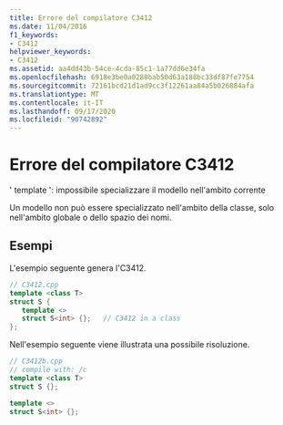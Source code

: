 ```yaml
---
title: Errore del compilatore C3412
ms.date: 11/04/2016
f1_keywords:
- C3412
helpviewer_keywords:
- C3412
ms.assetid: aa4dd43b-54ce-4cda-85c1-1a77dd6e34fa
ms.openlocfilehash: 6918e3be0a0288bab50d63a188bc33df87fe7754
ms.sourcegitcommit: 72161bcd21d1ad9cc3f12261aa84a5b026884afa
ms.translationtype: MT
ms.contentlocale: it-IT
ms.lasthandoff: 09/17/2020
ms.locfileid: "90742892"
---
```

# <a name="compiler-error-c3412"></a>Errore del compilatore C3412

' template ': impossibile specializzare il modello nell'ambito corrente

Un modello non può essere specializzato nell'ambito della classe, solo nell'ambito globale o dello spazio dei nomi.

## <a name="examples"></a>Esempi

L'esempio seguente genera l'C3412.

```cpp
// C3412.cpp
template <class T>
struct S {
   template <>
   struct S<int> {};   // C3412 in a class
};
```

Nell'esempio seguente viene illustrata una possibile risoluzione.

```cpp
// C3412b.cpp
// compile with: /c
template <class T>
struct S {};

template <>
struct S<int> {};
```
